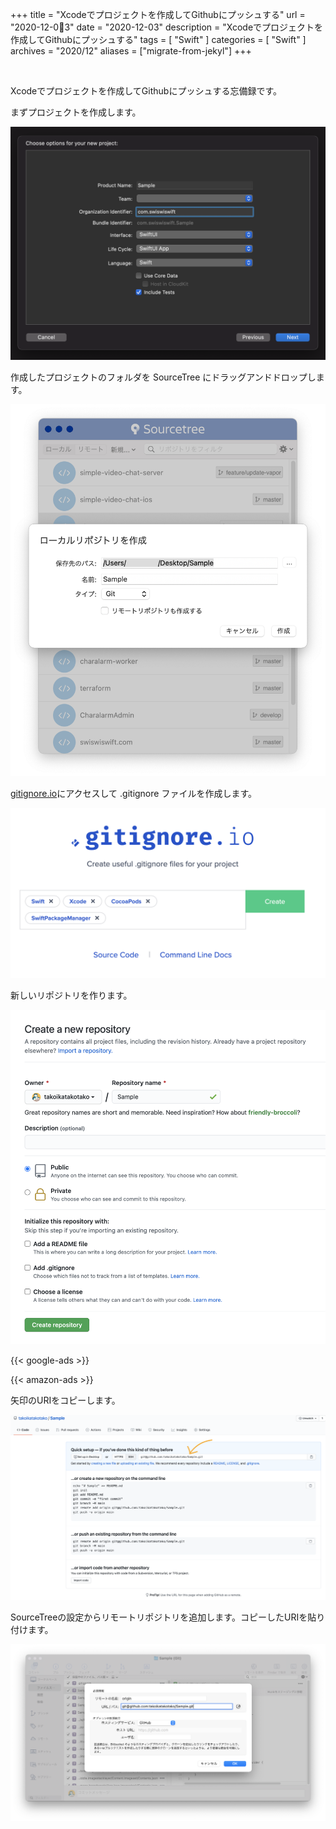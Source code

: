 +++
title =  "Xcodeでプロジェクトを作成してGithubにプッシュする"
url = "2020-12-03"
date = "2020-12-03"
description = "Xcodeでプロジェクトを作成してGithubにプッシュする"
tags = [
  "Swift"
]
categories = [
  "Swift"
]
archives = "2020/12"
aliases = ["migrate-from-jekyl"]
+++

<br>

Xcodeでプロジェクトを作成してGithubにプッシュする忘備録です。

まずプロジェクトを作成します。

![New Project](1.png)

作成したプロジェクトのフォルダを SourceTree にドラッグアンドドロップします。

![Drag and drop](2.png)

[gitignore.io](https://www.toptal.com/developers/gitignore)にアクセスして .gitignore ファイルを作成します。

![.gitignore](3.png)

新しいリポジトリを作ります。

![CreateNewRepo](4.png)

<!-- Google Ads -->
{{< google-ads >}}

<!-- Amazon Ads -->
{{< amazon-ads >}}

矢印のURIをコピーします。

![Copy URI](5.png)

SourceTreeの設定からリモートリポジトリを追加します。コピーしたURIを貼り付けます。

![Add Remote Repo](6.png)

